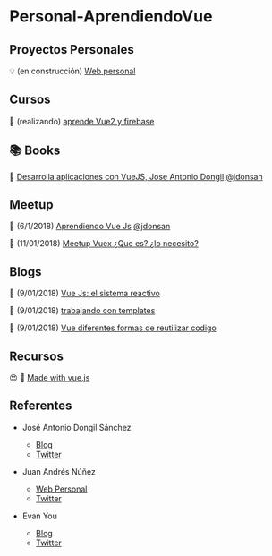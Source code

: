# Personal-AprendiendoVue

## Proyectos Personales

:bulb: (en construcción) [Web personal](http://strigo.es/)

## Cursos

:movie_camera: (realizando) [aprende Vue2 y firebase](https://wmedia.teachable.com/p/aprende-vue2-y-firebase-paso-a-paso)

## :books: Books

:blue_book: [Desarrolla aplicaciones con VueJS, Jose Antonio Dongil](https://www.gitbook.com/book/jdonsan/desarrolla-aplicaciones-con-vuejs/details)   [@jdonsan](https://twitter.com/jdonsan?lang=es)

## Meetup

:movie_camera: (6/1/2018) [Aprendiendo Vue Js](https://www.youtube.com/watch?v=7ftXSVWOwcg&feature=youtu.be)  [@jdonsan](https://twitter.com/jdonsan?lang=es)

:movie_camera: (11/01/2018) [Meetup Vuex ¿Que es? ¿lo necesito?](https://www.youtube.com/watch?v=zC51h2jU0n4)

## Blogs

:page_facing_up: (9/01/2018) [Vue Js: el sistema reactivo](https://elabismodenull.wordpress.com/2017/09/12/vuejs-el-sistema-reactivo/)

:page_facing_up: (9/01/2018) [trabajando con templates](https://elabismodenull.wordpress.com/2017/04/25/vuejs-trabajando-con-templates/)

:page_facing_up: (9/01/2018) [Vue diferentes formas de reutilizar codigo](https://elabismodenull.wordpress.com/2017/08/29/vuejs-diferentes-formas-de-reutilizar-codigo/)

## Recursos

😍 :page_facing_up: [Made with vue.js](https://madewithvuejs.com/)

## Referentes

- José Antonio Dongil Sánchez

  - [Blog](https://elabismodenull.wordpress.com/)
  - [Twitter](https://twitter.com/jdonsan)

- Juan Andrés Núñez

  - [Web Personal](http://wmedia.es/)
  - [Twitter](https://twitter.com/juanwmedia)

- Evan You 

  - [Blog](http://blog.evanyou.me/)
  - [Twitter](https://twitter.com/youyuxi)

